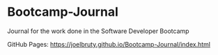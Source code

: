 # Bootcamp-Journal
 Journal for the work done in the Software Developer Bootcamp

GitHub Pages: https://joelbruty.github.io/Bootcamp-Journal/index.html
